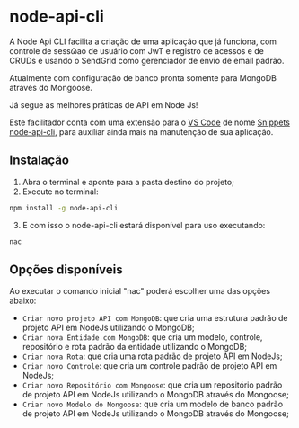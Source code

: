 # node-api-cli

A Node Api CLI facilita a criação de uma aplicação que já funciona, com controle de sessῶao de usuário com JwT e registro de acessos e de CRUDs e usando o SendGrid como gerenciador de envio de email padrão.

Atualmente com configuração de banco pronta somente para MongoDB através do Mongoose.

Já segue as melhores práticas de API em Node Js!

Este facilitador conta com uma extensão para o [VS Code](https://code.visualstudio.com/) de nome [Snippets node-api-cli](https://marketplace.visualstudio.com/items?itemName=snippets-node-api-cli.snippets-node-api-cli), para auxiliar ainda mais na manutenção de sua aplicação.

## Instalação

1. Abra o terminal e aponte para a pasta destino do projeto;
2. Execute no terminal:

```bash
npm install -g node-api-cli
```

3. E com isso o node-api-cli estará disponível para uso executando:

```bash
nac
```

## Opções disponíveis

Ao executar o comando inicial "nac" poderá escolher uma das opções abaixo:

- `Criar novo projeto API com MongoDB`: que cria uma estrutura padrão de projeto API em NodeJs utilizando o MongoDB;
- `Criar nova Entidade com MongoDB`: que cria um modelo, controle, repositório e rota padrão da entidade utilizando o MongoDB;
- `Criar nova Rota`: que cria uma rota padrão de projeto API em NodeJs;
- `Criar novo Controle`: que cria um controle padrão de projeto API em NodeJs;
- `Criar novo Repositório com Mongoose`: que cria um repositório padrão de projeto API em NodeJs utilizando o MongoDB através do Mongoose;
- `Criar novo Modelo do Mongoose`: que cria um modelo de banco padrão de projeto API em NodeJs utilizando o MongoDB através do Mongoose;
